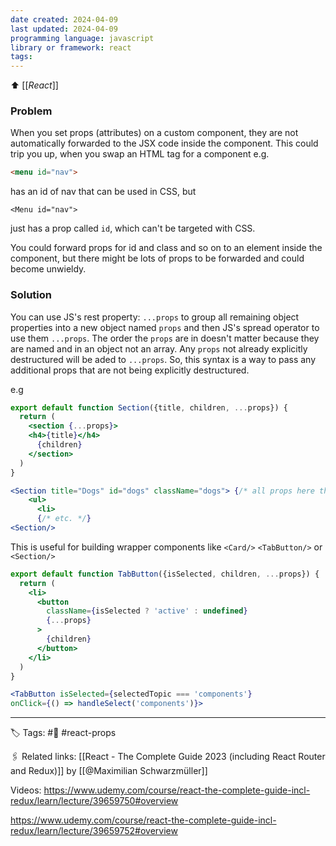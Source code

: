 ```yaml
---
date created: 2024-04-09
last updated: 2024-04-09
programming language: javascript
library or framework: react
tags: 
---
```

⬆ [[_React_]]

### Problem
When you set props (attributes) on a custom component, they are not automatically forwarded to the JSX code inside the component. This could trip you up, when you swap an HTML tag for a component e.g.
```html
<menu id="nav"> 
```
has an id of nav that can be used in CSS, but
```JSX
<Menu id="nav">
```
just has a prop called `id`, which can't be targeted with CSS.

You could forward props for id and class and so on to an element inside the component, but there might be lots of props to be forwarded and could become unwieldy.

### Solution
You can use JS's rest property: `...props` to group all remaining object properties into a new object named `props` and then JS's spread operator to use them `...props`.  The order the `props` are in doesn't matter because they are named and in an object not an array. Any `props` not already  explicitly destructured will be aded to `...props`. So, this syntax is a way to pass any additional props that are not being explicitly destructured.

e.g
```jsx
export default function Section({title, children, ...props}) {
  return (
    <section {...props}>
    <h4>{title}</h4>
      {children}
    </section>
  )
}
```

```jsx
<Section title="Dogs" id="dogs" className="dogs"> {/* all props here that are not extracted like x, y and children are merged in to the props object and added to the <nav> tag in the code snippet above tis one  */}
    <ul>
      <li>
      {/* etc. */}
<Section/> 
```

This is useful for building wrapper components like `<Card/>` `<TabButton/>` or `<Section/>`

```jsx
export default function TabButton({isSelected, children, ...props}) {
  return (
    <li>
      <button
        className={isSelected ? 'active' : undefined}
        {...props}
      >
        {children}
      </button>
    </li>
  )
}
```

```jsx
<TabButton isSelected={selectedTopic === 'components'}
onClick={() => handleSelect('components')}>
```

---
🏷 Tags: #🌱 #react-props

🖇 Related links:
[[React - The Complete Guide 2023 (including React Router and Redux)]] by [[@Maximilian Schwarzmüller]]

Videos: https://www.udemy.com/course/react-the-complete-guide-incl-redux/learn/lecture/39659750#overview

https://www.udemy.com/course/react-the-complete-guide-incl-redux/learn/lecture/39659752#overview

